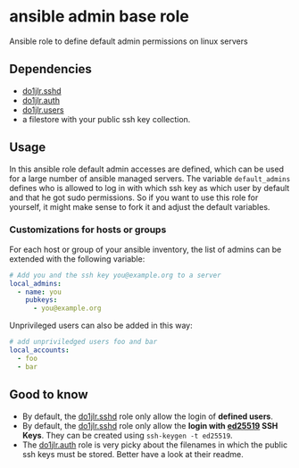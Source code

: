  ansible admin base role
================

Ansible role to define default admin permissions on linux servers



 Dependencies
-----------------
+ [do1jlr.sshd](https://galaxy.ansible.com/do1jlr/sshd)
+ [do1jlr.auth](https://galaxy.ansible.com/do1jlr/auth)
+ [do1jlr.users](https://galaxy.ansible.com/do1jlr/users)
+ a filestore with your public ssh key collection.


 Usage
-------
In this ansible role default admin accesses are defined, which can be used for a large number of ansible managed servers.
The variable ``default_admins`` defines who is allowed to log in with which ssh key as which user by default and that he got sudo permissions.
So if you want to use this role for yourself, it might make sense to fork it and adjust the default variables.

### Customizations for hosts or groups
For each host or group of your ansible inventory, the list of admins can be extended with the following variable:
```yaml
# Add you and the ssh key you@example.org to a server
local_admins:
  - name: you
    pubkeys:
      - you@example.org
```

Unprivileged users can also be added in this way:
```yaml
# add unpriviledged users foo and bar
local_accounts:
  - foo
  - bar
```

 Good to know
---------------

+ By default, the [do1jlr.sshd](https://github.com/roles-ansible/ansible_role_sshd.git) role only allow the login of **defined users**.
+ By default, the [do1jlr.sshd](https://github.com/roles-ansible/ansible_role_sshd.git) role only allow the **login with [ed25519](https://de.wikipedia.org/wiki/Curve25519) SSH Keys**. They can be created using ``ssh-keygen -t ed25519``.
+ The [do1jlr.auth](https://github.com/roles-ansible/ansible_role_auth.git) role is very picky about the filenames in which the public ssh keys must be stored. Better have a look at their readme.
